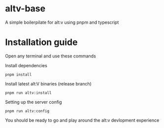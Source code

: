 # altv-base
A simple boilerpilate for alt:v using pnpm and typescript


# Installation guide
Open any terminal and use these commands

Install dependencies
```
pnpm install
```

Install latest alt:V binaries (release branch)
```
pnpm run altv:install
```

Setting up the server config

```
pnpm run altv:config
```

You should be ready to go and play around the alt:v devlopment experience

